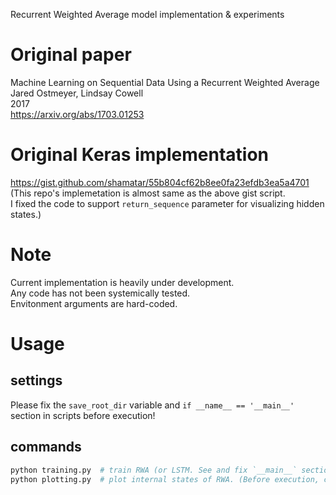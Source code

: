 Recurrent Weighted Average model implementation & experiments

# Original paper
Machine Learning on Sequential Data Using a Recurrent Weighted Average  
Jared Ostmeyer, Lindsay Cowell  
2017  
https://arxiv.org/abs/1703.01253

# Original Keras implementation
https://gist.github.com/shamatar/55b804cf62b8ee0fa23efdb3ea5a4701  
(This repo's implemetation is almost same as the above gist script.  
I fixed the code to support `return_sequence` parameter for visualizing hidden states.)

# Note
Current implementation is heavily under development.  
Any code has not been systemically tested.  
Envitonment arguments are hard-coded.

# Usage
## settings
Please fix the `save_root_dir` variable and `if __name__ == '__main__'` section in scripts before execution!

## commands
```bash
python training.py  # train RWA (or LSTM. See and fix `__main__` section to switch the model)
python plotting.py  # plot internal states of RWA. (Before execution, check your trained model filename and fix the variables in this file!)
```

